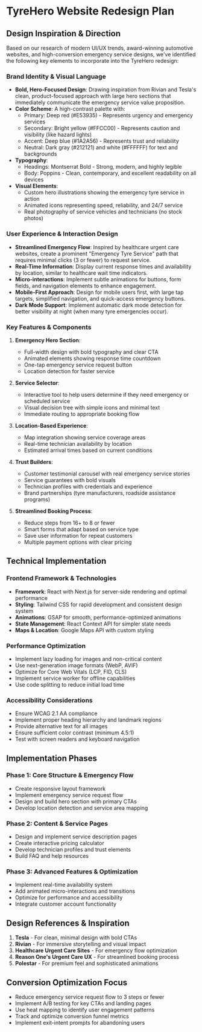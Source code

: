 # TyreHero Website Redesign Plan

## Design Inspiration & Direction

Based on our research of modern UI/UX trends, award-winning automotive websites, and high-conversion emergency service designs, we've identified the following key elements to incorporate into the TyreHero redesign:

### Brand Identity & Visual Language

- **Bold, Hero-Focused Design**: Drawing inspiration from Rivian and Tesla's clean, product-focused approach with large hero sections that immediately communicate the emergency service value proposition.
- **Color Scheme**: A high-contrast palette with:
  - Primary: Deep red (#E53935) - Represents urgency and emergency services
  - Secondary: Bright yellow (#FFCC00) - Represents caution and visibility (like hazard lights)
  - Accent: Deep blue (#1A2A56) - Represents trust and reliability
  - Neutral: Dark gray (#212121) and white (#FFFFFF) for text and backgrounds
- **Typography**: 
  - Headings: Montserrat Bold - Strong, modern, and highly legible
  - Body: Poppins - Clean, contemporary, and excellent readability on all devices
- **Visual Elements**:
  - Custom hero illustrations showing the emergency tyre service in action
  - Animated icons representing speed, reliability, and 24/7 service
  - Real photography of service vehicles and technicians (no stock photos)

### User Experience & Interaction Design

- **Streamlined Emergency Flow**: Inspired by healthcare urgent care websites, create a prominent "Emergency Tyre Service" path that requires minimal clicks (3 or fewer) to request service.
- **Real-Time Information**: Display current response times and availability by location, similar to healthcare wait time indicators.
- **Micro-interactions**: Implement subtle animations for buttons, form fields, and navigation elements to enhance engagement.
- **Mobile-First Approach**: Design for mobile users first, with large tap targets, simplified navigation, and quick-access emergency buttons.
- **Dark Mode Support**: Implement automatic dark mode detection for better visibility at night (when many tyre emergencies occur).

### Key Features & Components

1. **Emergency Hero Section**:
   - Full-width design with bold typography and clear CTA
   - Animated elements showing response time countdown
   - One-tap emergency service request button
   - Location detection for faster service

2. **Service Selector**:
   - Interactive tool to help users determine if they need emergency or scheduled service
   - Visual decision tree with simple icons and minimal text
   - Immediate routing to appropriate booking flow

3. **Location-Based Experience**:
   - Map integration showing service coverage areas
   - Real-time technician availability by location
   - Estimated arrival times based on current conditions

4. **Trust Builders**:
   - Customer testimonial carousel with real emergency service stories
   - Service guarantees with bold visuals
   - Technician profiles with credentials and experience
   - Brand partnerships (tyre manufacturers, roadside assistance programs)

5. **Streamlined Booking Process**:
   - Reduce steps from 16+ to 8 or fewer
   - Smart forms that adapt based on service type
   - Save user information for repeat customers
   - Multiple payment options with clear pricing

## Technical Implementation

### Frontend Framework & Technologies

- **Framework**: React with Next.js for server-side rendering and optimal performance
- **Styling**: Tailwind CSS for rapid development and consistent design system
- **Animations**: GSAP for smooth, performance-optimized animations
- **State Management**: React Context API for simpler state needs
- **Maps & Location**: Google Maps API with custom styling

### Performance Optimization

- Implement lazy loading for images and non-critical content
- Use next-generation image formats (WebP, AVIF)
- Optimize for Core Web Vitals (LCP, FID, CLS)
- Implement service worker for offline capabilities
- Use code splitting to reduce initial load time

### Accessibility Considerations

- Ensure WCAG 2.1 AA compliance
- Implement proper heading hierarchy and landmark regions
- Provide alternative text for all images
- Ensure sufficient color contrast (minimum 4.5:1)
- Test with screen readers and keyboard navigation

## Implementation Phases

### Phase 1: Core Structure & Emergency Flow
- Create responsive layout framework
- Implement emergency service request flow
- Design and build hero section with primary CTAs
- Develop location detection and service area mapping

### Phase 2: Content & Service Pages
- Design and implement service description pages
- Create interactive pricing calculator
- Develop technician profiles and trust elements
- Build FAQ and help resources

### Phase 3: Advanced Features & Optimization
- Implement real-time availability system
- Add animated micro-interactions and transitions
- Optimize for performance and accessibility
- Integrate customer account functionality

## Design References & Inspiration

1. **Tesla** - For clean, minimal design with bold CTAs
2. **Rivian** - For immersive storytelling and visual impact
3. **Healthcare Urgent Care Sites** - For emergency flow optimization
4. **Reason One's Urgent Care UX** - For streamlined booking process
5. **Polestar** - For premium feel and sophisticated animations

## Conversion Optimization Focus

- Reduce emergency service request flow to 3 steps or fewer
- Implement A/B testing for key CTAs and landing pages
- Use heat mapping to identify user engagement patterns
- Track and optimize conversion funnel metrics
- Implement exit-intent prompts for abandoning users